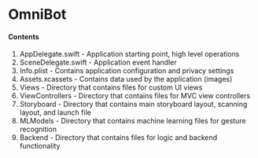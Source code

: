 # OmniBot 

#### Contents

1. AppDelegate.swift - Application starting point, high level operations
2. SceneDelegate.swift - Application event handler
3. Info.plist - Contains application configuration and privacy settings
3. Assets.xcassets - Contains data used by the application (images)
4. Views - Directory that contains files for custom UI views
5. ViewControllers - Directory that contains files for MVC view controllers
6. Storyboard - Directory that contains main storyboard layout, scanning layout, and launch file
7. MLModels - Directory that contains machine learning files for gesture recognition
8. Backend - Directory that contains files for logic and backend functionality


